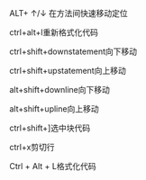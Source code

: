 ALT+ ↑/↓  在方法间快速移动定位

ctrl+alt+l重新格式化代码

ctrl+shift+downstatement向下移动

ctrl+shift+upstatement向上移动

alt+shift+downline向下移动

alt+shift+upline向上移动

ctrl+shift+]选中块代码

ctrl+x剪切行

Ctrl + Alt + L格式化代码